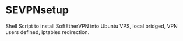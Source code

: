 # SEVPNsetup
Shell Script to install SoftEtherVPN into Ubuntu VPS, local bridged, VPN users defined, iptables redirection.
